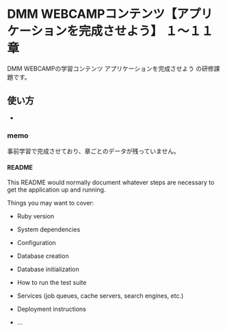 # DMM WEBCAMPコンテンツ【アプリケーションを完成させよう】 １〜１１章
DMM WEBCAMPの学習コンテンツ アプリケーションを完成させよう の研修課題です。
## 使い方
-
### memo
事前学習で完成させており、章ごとのデータが残っていません。

#### README

This README would normally document whatever steps are necessary to get the
application up and running.

Things you may want to cover:

* Ruby version

* System dependencies

* Configuration

* Database creation

* Database initialization

* How to run the test suite

* Services (job queues, cache servers, search engines, etc.)

* Deployment instructions

* ...

